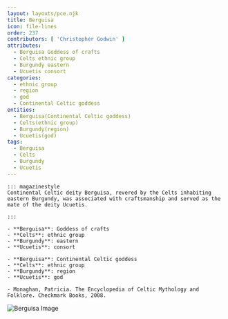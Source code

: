 ```yaml
---
layout: layouts/pce.njk
title: Berguisa
icon: file-lines
order: 237
contributors: [ 'Christopher Godwin' ]
attributes:
  - Berguisa Goddess of crafts
  - Celts ethnic group
  - Burgundy eastern
  - Ucuetis consort
categories:
  - ethnic group
  - region
  - god
  - Continental Celtic goddess
entities:
  - Berguisa(Continental Celtic goddess)
  - Celts(ethnic group)
  - Burgundy(region)
  - Ucuetis(god)
tags:
  - Berguisa
  - Celts
  - Burgundy
  - Ucuetis
---
```

``` tab [group1:Info]
::: magazinestyle
Continental Celtic deity Berguisa, revered by the Celts inhabiting eastern Burgundy, was associated with craftsmanship and served as the mate of the deity Ucuetis.

:::
```
``` tab [group1:Attributes]
- **Berguisa**: Goddess of crafts
- **Celts**: ethnic group
- **Burgundy**: eastern
- **Ucuetis**: consort
```
``` tab [group1:Entities]
- **Berguisa**: Continental Celtic goddess
- **Celts**: ethnic group
- **Burgundy**: region
- **Ucuetis**: god
```
``` tab [group1:Sources]
- Monaghan, Patricia. The Encyclopedia of Celtic Mythology and Folklore. Checkmark Books, 2008.
```
![Berguisa Image]([None])
